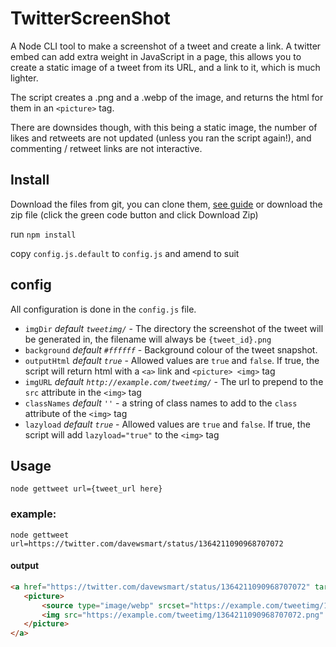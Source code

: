 # TwitterScreenShot
A Node CLI tool to make a screenshot of a tweet and create a link. A twitter embed can add extra weight in JavaScript in a page, this allows you to create a static image of a tweet from its URL, and a link to it, which is much lighter.

The script creates a .png and a .webp of the image, and returns the html for them in an `<picture>` tag.

There are downsides though, with this being a static image, the number of likes and retweets are not updated (unless you ran the script again!), and commenting / retweet links are not interactive.

## Install
Download the files from git, you can clone them, [see guide](https://docs.github.com/en/github/creating-cloning-and-archiving-repositories/cloning-a-repository) or download the zip file (click the green code button and click Download Zip)

run `npm install`

copy `config.js.default` to `config.js` and amend to suit

## config
All configuration is done in the `config.js` file.

 * `imgDir` _default `tweetimg/`_ - The directory the screenshot of the tweet will be generated in, the filename will always be `{tweet_id}.png`
 * `background` _default `#ffffff`_ - Background colour of the tweet snapshot.
 * `outputHtml` _default `true`_ - Allowed values are `true` and `false`. If true, the script will return html with a `<a>` link and `<picture> <img>` tag
 * `imgURL` _default `http://example.com/tweetimg/`_ - The url to prepend to the `src` attribute in the `<img>` tag
 * `classNames` _default `''`_ - a string of class names to add to the `class` attribute of the `<img>` tag
 * `lazyload` _default `true`_ - Allowed values are `true` and `false`. If true, the script will add `lazyload="true"` to the `<img>` tag

## Usage
`node gettweet url={tweet_url here}`

### example:
`node gettweet url=https://twitter.com/davewsmart/status/1364211090968707072`
#### output
 ```html
<a href="https://twitter.com/davewsmart/status/1364211090968707072" target="_blank" rel="noopener">
    <picture>
        <source type="image/webp" srcset="https://example.com/tweetimg/1364211090968707072.webp">
        <img src="https://example.com/tweetimg/1364211090968707072.png" loading="lazy" class="" width="550" height="380" alt="Dave Smart on Twitter: &quot;'tiz me! Talking! At #brightonSEO! I'm giddy as a kipper! Sign up from the grand total of free at the link!&quot; / Twitter"/>
    </picture>
</a>
```